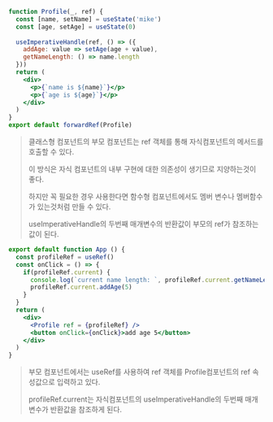 ```jsx
function Profile(_, ref) {
  const [name, setName] = useState('mike')
  const [age, setAge] = useState(0)
  
  useImperativeHandle(ref, () => ({
    addAge: value => setAge(age + value),
    getNameLength: () => name.length
  }))  
  return (
    <div>
      <p>{`name is ${name}`}</p>
      <p>{`age is ${age}`}</p>
    </div>
  )
}
export default forwardRef(Profile)
```

>  클래스형 컴포넌트의 부모 컴포넌트는 ref 객체를 통해 자식컴포넌트의 메서드를 호출할 수 있다. 
>
> 이 방식은 자식 컴포넌트의 내부 구현에 대한 의존성이 생기므로 지양하는것이 좋다.
>
> 하지만 꼭 필요한 경우 사용한다면 함수형 컴포넌트에서도 멤버 변수나 멤버함수가 있는것처럼 만들 수 있다.
>
> useImperativeHandle의 두번째 매개변수의 반환값이 부모의 ref가 참조하는값이 된다.

```jsx
export default function App () {
  const profileRef = useRef()
  const onClick = () => {
    if(profileRef.current) {
      console.log(`current name length: `, profileRef.current.getNameLength())
      profileRef.current.addAge(5)
    }
  }
  return (
    <div>
      <Profile ref = {profileRef} />
      <button onClick={onClick}>add age 5</button>
    </div>
  )
}
```

> 부모 컴포넌트에서는 useRef를 사용하여 ref 객체를 Profile컴포넌트의 ref 속성값으로 입력하고 있다.
>
> profileRef.current는 자식컴포넌트의 useImperativeHandle의 두번째 매개변수가 반환값을 참조하게 된다.

